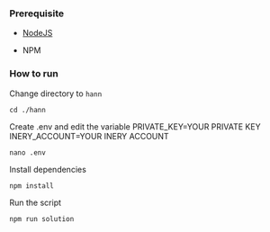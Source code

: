 ### Prerequisite

- [NodeJS](https://nodejs.org/en/)

- NPM



### How to run

Change directory to ```hann```

```shell
cd ./hann
```

Create .env and edit the variable
PRIVATE_KEY=YOUR PRIVATE KEY
INERY_ACCOUNT=YOUR INERY ACCOUNT

```shell
nano .env
```

Install dependencies

```shell
npm install
```

Run the script

```
npm run solution
```
